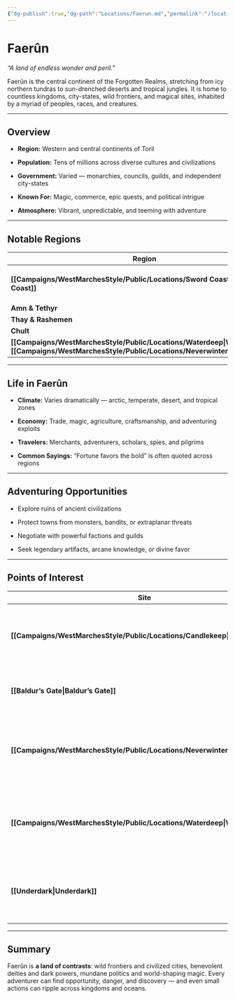 ```yaml
---
{"dg-publish":true,"dg-path":"Locations/Faerun.md","permalink":"/locations/faerun/","tags":["location"],"dgShowFileTree":true}
---
```


# **Faerûn**

_“A land of endless wonder and peril.”_

Faerûn is the central continent of the Forgotten Realms, stretching from icy northern tundras to sun-drenched deserts and tropical jungles. It is home to countless kingdoms, city-states, wild frontiers, and magical sites, inhabited by a myriad of peoples, races, and creatures.

---

## Overview

- **Region:** Western and central continents of Toril
    
- **Population:** Tens of millions across diverse cultures and civilizations
    
- **Government:** Varied — monarchies, councils, guilds, and independent city-states
    
- **Known For:** Magic, commerce, epic quests, and political intrigue
    
- **Atmosphere:** Vibrant, unpredictable, and teeming with adventure
    

---

## Notable Regions

| Region                      | Description                                                                            |
| --------------------------- | -------------------------------------------------------------------------------------- |
| **[[Campaigns/WestMarchesStyle/Public/Locations/Sword Coast\|Sword Coast]]**         | Coastal trade hubs, pirate coves, and scholarly cities like [[Campaigns/WestMarchesStyle/Public/Locations/Candlekeep\|Candlekeep]] and [[Campaigns/WestMarchesStyle/Public/Locations/Grayharbor\|Grayharbor]]. |
| **Amn & Tethyr**            | Wealthy mercantile nations with bustling cities and noble intrigues.                   |
| **Thay & Rashemen**         | Lands of magic, liches, and mystical warrior clans.                                    |
| **Chult**                   | Dense jungles filled with dinosaurs, ancient ruins, and hidden treasures.              |
| **[[Campaigns/WestMarchesStyle/Public/Locations/Waterdeep\|Waterdeep]] & [[Campaigns/WestMarchesStyle/Public/Locations/Neverwinter\|Neverwinter]]** | Major urban centers known for politics, commerce, and adventuring opportunities.       |

---

## Life in Faerûn

- **Climate:** Varies dramatically — arctic, temperate, desert, and tropical zones
    
- **Economy:** Trade, magic, agriculture, craftsmanship, and adventuring exploits
    
- **Travelers:** Merchants, adventurers, scholars, spies, and pilgrims
    
- **Common Sayings:** “Fortune favors the bold” is often quoted across regions
    

---

## Adventuring Opportunities

- Explore ruins of ancient civilizations
    
- Protect towns from monsters, bandits, or extraplanar threats
    
- Negotiate with powerful factions and guilds
    
- Seek legendary artifacts, arcane knowledge, or divine favor
    

---

## Points of Interest

| Site                  | Description                                                                                   |
| --------------------- | --------------------------------------------------------------------------------------------- |
| **[[Campaigns/WestMarchesStyle/Public/Locations/Candlekeep\|Candlekeep]]**    | Fortress-library housing centuries of knowledge and rare tomes.                               |
| **[[Baldur’s Gate\|Baldur’s Gate]]** | Thriving port city and hub of trade, intrigue, and adventure.                                 |
| **[[Campaigns/WestMarchesStyle/Public/Locations/Neverwinter\|Neverwinter]]**   | City recovering from disaster, combining industry, magic, and political intrigue.             |
| **[[Campaigns/WestMarchesStyle/Public/Locations/Waterdeep\|Waterdeep]]**     | The City of Splendors, a cosmopolitan center of trade, guilds, and adventuring opportunities. |
| **[[Underdark\|Underdark]]**     | Vast subterranean network of caverns, drow cities, and hidden dangers.                        |

---

## Summary

Faerûn is **a land of contrasts**: wild frontiers and civilized cities, benevolent deities and dark powers, mundane politics and world-shaping magic. Every adventurer can find opportunity, danger, and discovery — and even small actions can ripple across kingdoms and oceans.